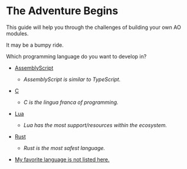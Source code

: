 # The Adventure Begins

This guide will help you through the challenges of building your own AO modules.

It may be a bumpy ride.

Which programming language do you want to develop in?

- [AssemblyScript](./assemblyscript/ADVENTURE.md)
  - _AssemblyScript is similar to TypeScript._

- [C](./c/ADVENTURE.md)
  - _C is the lingua franca of programming._

- [Lua](./lua/ADVENTURE.md)
  - _Lua has the most support/resources within the ecosystem._

- [Rust](./rust/ADVENTURE.md)
  - _Rust is the most safest language._

- [My favorite language is not listed here.](./ABORT.md)
